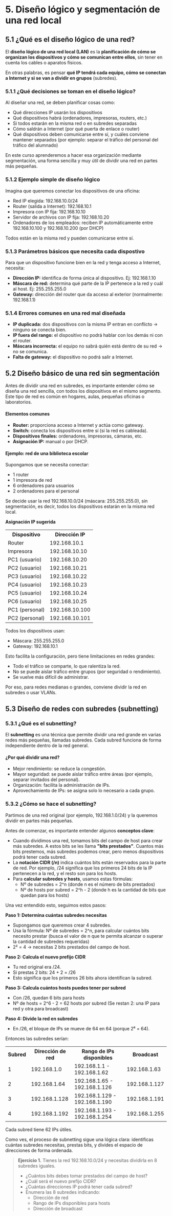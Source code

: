 # 5. Diseño lógico y segmentación de una red local

## 5.1 ¿Qué es el diseño lógico de una red?

El **diseño lógico de una red local (LAN)** es la **planificación de cómo se organizan los dispositivos y cómo se comunican entre ellos**, sin tener en cuenta los cables o aparatos físicos.

En otras palabras, es pensar **qué IP tendrá cada equipo, cómo se conectan a Internet y si se van a dividir en grupos** (subredes).

### 5.1.1 ¿Qué decisiones se toman en el diseño lógico?
Al diseñar una red, se deben planificar cosas como:
- Qué direcciones IP usarán los dispositivos
- Qué dispositivos habrá (ordenadores, impresoras, routers, etc.)
- Si todos estarán en la misma red o en subredes separadas
- Cómo saldrán a Internet (por qué puerta de enlace o router)
- Qué dispositivos deben comunicarse entre sí, y cuáles conviene mantener separados (por ejemplo: separar el tráfico del personal del tráfico del alumnado)

En este curso aprenderemos a hacer esa organización mediante segmentación, una forma sencilla y muy útil de dividir una red en partes más pequeñas.

### 5.1.2 Ejemplo simple de diseño lógico
Imagina que queremos conectar los dispositivos de una oficina:
- Red IP elegida: 192.168.10.0/24
- Router (salida a Internet): 192.168.10.1
- Impresora con IP fija: 192.168.10.10
- Servidor de archivos con IP fija: 192.168.10.20
- Ordenadores de los empleados: reciben IP automáticamente entre 192.168.10.100 y 192.168.10.200 (por DHCP)

Todos están en la misma red y pueden comunicarse entre sí.

### 5.1.3 Parámetros básicos que necesita cada dispostivo
Para que un dispositivo funcione bien en la red y tenga acceso a Internet, necesita:
- **Dirección IP:** identifica de forma única al dispositivo. Ej: 192.168.1.10
- **Máscara de red:** determina qué parte de la IP pertenece a la red y cuál al host. Ej: 255.255.255.0
- **Gateway:** dirección del router que da acceso al exterior (normalmente: 192.168.1.1)

### 5.1.4 Errores comunes en una red mal diseñada
- **IP duplicada:** dos dispositivos con la misma IP entran en conflicto → ninguno se conecta bien.
- **IP fuera del rango:** el dispositivo no podrá hablar con los demás ni con el router.
- **Máscara incorrecta:** el equipo no sabrá quién está dentro de su red → no se comunica.
- **Falta de gateway:** el dispositivo no podrá salir a Internet.

## 5.2 Diseño básico de una red sin segmentación

Antes de dividir una red en subredes, es importante entender cómo se diseña una red sencilla, con todos los dispositivos en el mismo segmento. Este tipo de red es común en hogares, aulas, pequeñas oficinas o laboratorios.

#### Elementos comunes
- **Router:** proporciona acceso a Internet y actúa como gateway.
- **Switch:** conecta los dispositivos entre sí (si la red es cableada).
- **Dispositivos finales:** ordenadores, impresoras, cámaras, etc.
- **Asignación IP:** manual o por DHCP.

#### Ejemplo: red de una biblioteca escolar
Supongamos que se necesita conectar:
- 1 router
- 1 impresora de red
- 6 ordenadores para usuarios
- 2 ordenadores para el personal

Se decide usar la red 192.168.10.0/24 (máscara: 255.255.255.0), sin segmentación, es decir, todos los dispositivos estarán en la misma red local.

**Asignación IP sugerida**
<table>
    <tr>
        <th>Dispositivo</th>
        <th>Dirección IP</th>
    </tr>
    <tr>
        <td>Router</td>
        <td>192.168.10.1</td>
    </tr>
    <tr>
        <td>Impresora</td>
        <td>192.168.10.10</td>
    </tr>
    <tr>
        <td>PC1 (usuario)</td>
        <td>192.168.10.20</td>
    </tr>
    <tr>
        <td>PC2 (usuario)</td>
        <td>192.168.10.21</td>
    </tr>
    <tr>
        <td>PC3 (usuario)</td>
        <td>192.168.10.22</td>
    </tr>
    <tr>
        <td>PC4 (usuario)</td>
        <td>192.168.10.23</td>
    </tr>
    <tr>
        <td>PC5 (usuario)</td>
        <td>192.168.10.24</td>
    </tr>
    <tr>
        <td>PC6 (usuario)</td>
        <td>192.168.10.25</td>
    </tr>
    <tr>
        <td>PC1 (personal)</td>
        <td>192.168.10.100</td>
    </tr>
    <tr>
        <td>PC2 (personal)</td>
        <td>192.168.10.101</td>
    </tr>
</table>

Todos los dispositivos usan:
- Máscara: 255.255.255.0
- Gateway: 192.168.10.1

Esto facilita la configuración, pero tiene limitaciones en redes grandes:
- Todo el tráfico se comparte, lo que ralentiza la red.
- No se puede aislar tráfico entre grupos (por seguridad o rendimiento).
- Se vuelve más difícil de administrar.

Por eso, para redes medianas o grandes, conviene dividir la red en subredes o usar VLANs.

## 5.3 Diseño de redes con subredes (subnetting)

### 5.3.1 ¿Qué es el subnetting?

El **subnetting** es una técnica que permite dividir una red grande en varias redes más pequeñas, llamadas subredes. Cada subred funciona de forma independiente dentro de la red general.

#### ¿Por qué dividir una red?
- Mejor rendimiento: se reduce la congestión.
- Mayor seguridad: se puede aislar tráfico entre áreas (por ejemplo, separar invitados del personal).
- Organización: facilita la administración de IPs.
- Aprovechamiento de IPs: se asigna solo lo necesario a cada grupo.

### 5.3.2 ¿Cómo se hace el subnetting?
Partimos de una red original (por ejemplo, 192.168.1.0/24) y la queremos dividir en partes más pequeñas.

Antes de comenzar, es importante entender algunos **conceptos clave**:
- Cuando dividimos una red, tomamos bits del campo de host para crear más subredes. A estos bits se les llama **"bits prestados"**. Cuantos más bits prestemos, más subredes podemos crear, pero menos dispositivos podrá tener cada subred.
- La **notación CIDR (/n)** indica cuántos bits están reservados para la parte de red. Por ejemplo, /24 significa que los primeros 24 bits de la IP pertenecen a la red, y el resto son para los hosts.
- Para **calcular subredes y hosts**, usamos estas fórmulas:
  - Nº de subredes = 2^n (donde n es el número de bits prestados)
  - Nº de hosts por subred = 2^h - 2 (donde h es la cantidad de bits que quedan para los hosts)

Una vez entendido esto, seguimos estos pasos:

**Paso 1: Determina cuántas subredes necesitas**
- Supongamos que queremos crear 4 subredes. 
- Usa la fórmula: Nº de subredes = 2^n,  para calcular cuántos bits necesito prestar (busca el valor de n que te permita alcanzar o superar la cantidad de subredes requeridas)
- 2² = 4 → necesitas 2 bits prestados del campo de host.

**Paso 2: Calcula el nuevo prefijo CIDR**
- Tu red original era /24. 
- Si prestas 2 bits: 24 + 2 = /26
- Esto significa que los primeros 26 bits ahora identifican la subred.

**Paso 3: Calcula cuántos hosts puedes tener por subred**
- Con /26, quedan 6 bits para hosts
- Nº de hosts = 2^6 - 2 = 62 hosts por subred
(Se restan 2: una IP para red y otra para broadcast)

**Paso 4: Divide la red en subredes**
- En /26, el bloque de IPs se mueve de 64 en 64 (porque 2⁶ = 64). 

Entonces las subredes serían:

<table>
    <tr>
        <th>Subred</th>        
        <th>Dirección de red</th>
        <th>Rango de IPs disponibles</th>
        <th>Broadcast</th>
    </tr>
    <tr>
        <td>1</td>
        <td>192.168.1.0</td>
        <td>192.168.1.1 - 192.168.1.62</td>        
        <td>192.168.1.63</td>
    </tr>
     <tr>
        <td>2</td>
        <td>192.168.1.64</td>
        <td>192.168.1.65 - 192.168.1.126</td>        
        <td>192.168.1.127</td>
    </tr>
     <tr>
        <td>3</td>
        <td>192.168.1.128</td>
        <td>192.168.1.129 - 192.168.1.190</td>        
        <td>192.168.1.191</td>
    </tr>
     <tr>
        <td>4</td>
        <td>192.168.1.192</td>
        <td>192.168.1.193 - 192.168.1.254</td>       
        <td>192.168.1.255</td>
    </tr>
</table>

Cada subred tiene 62 IPs útiles.

Como ves, el proceso de subnetting sigue una lógica clara: identificas cuántas subredes necesitas, prestas bits, y divides el espacio de direcciones de forma ordenada.

> **Ejercicio 1.** Tienes la red 192.168.10.0/24 y necesitas dividirla en 8 subredes iguales.
> - ¿Cuántos bits debes tomar prestados del campo de host?
> - ¿Cuál será el nuevo prefijo CIDR?
> - ¿Cuántas direcciones IP podrá tener cada subred?
> - Enumera las 8 subredes indicando:
>   - Dirección de red
>   - Rango de IPs disponibles para hosts
>   - Dirección de broadcast 


